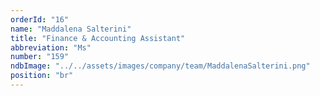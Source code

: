 ```yaml
---
orderId: "16"
name: "Maddalena Salterini"
title: "Finance & Accounting Assistant"
abbreviation: "Ms"
number: "159"
ndbImage: "../../assets/images/company/team/MaddalenaSalterini.png"
position: "br"
---
```



